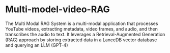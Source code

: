 # Multi-model-video-RAG
The Multi Modal RAG System is a multi-modal application that processes YouTube videos, extracting metadata, video frames, and audio, and then transcribes the audio to text. It leverages a Retrieval-Augmented Generation (RAG) approach by storing extracted data in a LanceDB vector database and querying an LLM (GPT-4) 
